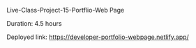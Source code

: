 Live-Class-Project-15-Portflio-Web Page

Duration: 4.5 hours

Deployed link: https://developer-portfolio-webpage.netlify.app/

